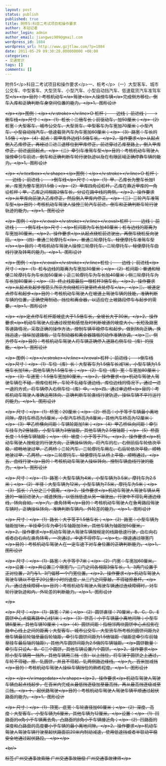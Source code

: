 ```yaml
---
layout: post
status: publish
published: true
title: 附件5:科目二考试项目和操作要求
author: 本站记者
author_login: admin
author_email: jiangwei909@gmail.com
wordpress_id: 1884
wordpress_url: http://www.gzjtlaw.com/?p=1884
date: 2011-05-29 09:30:28.000000000 +08:00
categories:
- 交通常识
tags: []
comments: []
---
```

<p>附件5<&#47;p>科目二考试项目和操作要求<&#47;p>一、桩考<&#47;p>（一）大型客车、城市公交车、中型客车、大型货车、小型汽车、小型自动挡汽车、低速载货汽车准驾车型<s><&#47;s><&#47;p>目的：考核<a>机动车<&#47;a><a>驾驶<&#47;a>人操控<a>车辆<&#47;a>完成侧方移位、倒车入库和正确判断车身空间位置的能力。<&#47;p>1、图形设计<p><&#47;p><&#47;p>图例：<&#47;p><v:line><v:stroke><&#47;v:stroke><&#47;v:line>○ 桩杆； ── 边线； 前进线； ┄&rarr;倒车线<&#47;p>尺寸：<&#47;p>（1）桩长：二倍车长；前驱动车，加50厘米；<&#47;p>（2）桩宽：大型客车、城市公交车、大型货车、中型客车为车宽加70厘米；小型汽车、小型自动挡汽车、低速载货汽车为车宽加60厘米；<&#47;p>（3）路宽：车长的1.5倍；<&#47;p>（4）起点：距甲库外边线1.5倍车长。<&#47;p>2、操作要求<&#47;p>从起点倒入乙库停正，再经过二进二退移位到甲库停正，前进穿过乙库至路上，倒入甲库停正，前进返回起点。<&#47;p>（二）牵引车准驾车型<&#47;p>目的：考核机动车驾驶人操控牵引车前进、倒车和正确判断车轮行驶轨迹以及在有限区域正确停靠车辆的能力。<&#47;p>1、图形设计<p><&#47;p> <v:shape><v:textbox><&#47;v:textbox><&#47;v:shape><&#47;p>图例：<&#47;p><v:line><v:stroke><&#47;v:stroke><&#47;v:line>○ 桩杆； ── 边线； 前进线； ┄&rarr;倒车线<&#47;p>尺寸：<&#47;p>（1）甲、乙库长为整车长加1米，库宽为整车宽的1.5倍；<&#47;p>（2）甲库四角设桩杆，乙库在靠近甲库的一角设桩杆；甲、乙库之间相距2倍车长，分设在路中线的两侧。<&#47;p>2、操作要求<&#47;p>从甲库向前驶入乙库停正，然后倒入甲库内停正。<&#47;p>（三）三轮汽车准驾车型<&#47;p>目的：考核机动车驾驶人操控三轮汽车前进、倒车和正确判断车轮行驶轨迹的能力。<&#47;p>1、图形设计<p><&#47;p> 图例：<&#47;p><v:oval><&#47;v:oval><v:line><v:stroke><&#47;v:stroke><&#47;v:line><v:oval><&#47;v:oval>桩杆； ── 边线； 前进线； ┄&rarr;倒车线<&#47;p>尺寸：<&#47;p>桩间距为车长加40厘米；桩与边线的距离为车宽加30厘米。<&#47;p>2、操作要求<&#47;p>从起点绕桩前进驶出，再倒车绕桩反向驶回。<&#47;p>（四）普通三轮<a>摩托车<&#47;a>、普通二轮摩托车、轻便摩托车准驾车型<s><&#47;s><&#47;p>目的：考核机动车驾驶人操控三轮摩托车、二轮摩托车、轻便摩托车曲线行驶及转弯的能力。<&#47;p>1、图形设计<p><&#47;p> 图例：<&#47;p><v:oval><&#47;v:oval><v:line><v:stroke><&#47;v:stroke><&#47;v:line>桩位； ── 边线； 前进线<&#47;p>尺寸：<&#47;p>（1）桩与边线的距离为车宽加30厘米；<&#47;p>（2）桩间距：普通和轻便二轮摩托车为车长加50厘米；正三轮摩托车为车长加40厘米；侧三轮摩托车为车长加80厘米；<&#47;p>（3）终止线距最后一根桩杆3倍车长。<&#47;p>2、操作要求<&#47;p>从起点处起步按箭头所示方向绕桩行驶至终点处<a>停车<&#47;a>。<&#47;p>二、坡道定点停车和起步<&#47;p>目的：考核机动车驾驶人在坡道上驾驶车辆的技能，准确判断车辆的位置，正确使用制动、挡位和离合器，以适应在上坡路段停车与起步的需要。<&#47;p>1、图形设计<p><&#47;p> <&#47;p>定点停车桩杆距坡底大于1.5倍车长，全坡长大于30米。<&#47;p>2、操作要求<&#47;p>机动车驾驶人应通过视觉和感觉及时判断坡道的坡度大小、长短及路宽等道路情况，采取正确的操作方法，控制车辆平稳停车和起步。做到转向正确，换挡迅速，操纵加速踏板、驻车制动器和离合器踏板的动作准确协调。<&#47;p>三、侧方停车<&#47;p>目的：考核机动车驾驶人将车辆正确停入道路右侧车位（库）的技能。<&#47;p>1、图形设计<p><&#47;p> 图例：<&#47;p><v:line><v:stroke><&#47;v:stroke><&#47;v:line><v:oval><&#47;v:oval>桩杆； 前进线；┄&rarr;倒车线<&#47;p>尺寸：<&#47;p>（1）车位（库）长：大型客车为1.5倍车长减1米，小型车辆为1.5倍车长加1米，其他车辆为1.5倍车长；<&#47;p>（2）车位（库）宽：车宽加80厘米；<&#47;p>（3）车道宽：1.5倍车宽加80厘米。<&#47;p>2、操作要求<&#47;p>机动车驾驶人驾驶车辆在不碰、擦库位桩杆，车轮不轧碰车道边线、库位边线的情况下，通过一进一退的方式，将车辆停入右侧车位（库）中。<&#47;p>四、通过单边桥<&#47;p>目的：考核机动车驾驶人准确运用转向、正确判断车轮直线行驶轨迹、操纵车辆不平行运行的能力。<&#47;p>1、图形设计<p><&#47;p> 尺寸：<&#47;p>（1）桥宽：20厘米；<&#47;p>（2）桥高：小于等于车辆最小离地间隙，摩托车桥高为5厘米，小型汽车桥高为8厘米，其他汽车桥高为12厘米；<&#47;p>（3）甲乙桥横向间距：车辆轮距加1米；<&#47;p>（4）甲乙桥纵向间距：牵引车挂车为2倍轴距，小型车辆为3倍轴距，其他车辆为2.5倍轴距；<&#47;p>（5）桥面长度：1.5倍车辆轴距；<&#47;p>（6）坡度：小于等于7%。<&#47;p>2、操作要求<&#47;p>机动车驾驶人按规定的行驶方向，正确操纵转向，将汽车的左、右侧前后车轮依次平稳、顺畅地驶过甲、乙两桥；三轮汽车、三轮摩托车用左、右后轮依次平稳、顺畅地驶过甲、乙两桥。<&#47;p>二轮摩托车、轻便摩托车从桥上平稳、顺畅通过。<&#47;p>五、曲线行驶<&#47;p>目的：考核机动车驾驶人操纵转向、控制车辆曲线行驶的能力。<&#47;p>1、图形设计<p><&#47;p> 尺寸：<&#47;p>（1）路宽：大型车辆为4米，小型车辆为3.5米，摩托车为2.5米；<&#47;p>（2）半径：大型车辆为12米，小型车辆为7.5米，摩托车为5米；<&#47;p>（3）弧长：八分之三个圆周。<&#47;p>2、操作要求<&#47;p>机动车驾驶人驾驶车辆从弯道的一端前进驶入，减速换挡，以低挡低速从另一端驶出。行驶中不得轧弯道边缘线，转向自如。<&#47;p>六、直角转弯<&#47;p>目的：考核机动车驾驶人在急弯路段驾驶车辆时，正确操纵转向、准确判断车辆内、外轮差的能力。<&#47;p>1、图形设计<p><&#47;p> 尺寸：<&#47;p>（1）路长：大于等于1.5倍车长；<&#47;p>（2）路宽：小型车辆为轴距加1米，半挂牵引车为牵引车轴距加3米，其他车辆为轴距加50厘米。<&#47;p>2、操作要求<&#47;p>机动车驾驶人驾驶车辆按规定的线路低速行驶，由左向右或者由右向左直角转弯，一次通过，中途不得停车。<&#47;p>七、限速通过限宽门<&#47;p>目的：考核机动车驾驶人在一定车速下对车身位置的正确判断能力。<&#47;p>1、图形设计<p><&#47;p> 尺寸：<&#47;p>（1）路宽：大于等于7米；<&#47;p>（2）门宽：车宽加60厘米。<&#47;p>设置：<&#47;p>共设置三个限宽门，三门之间各相距3倍车长，1、3两门设置于正对位置，2门与1、3门偏移一个门宽位置。<&#47;p>2、操作要求<&#47;p>机动车驾驶人驾驶车辆以不低于20公里&#47;小时的速度，从三门之间穿越，不得碰擦悬杆。<&#47;p>八、通过连续障碍<&#47;p>目的：考核机动车驾驶人驾驶车辆通过连续障碍时，对车轮行驶轨迹和内、外轮差的判断能力。<&#47;p>1、图形设计<p><&#47;p><p><&#47;p> 尺寸：<&#47;p>（1）路宽：7米；<&#47;p>（2）圆饼直径：70厘米，B、C、D、E圆饼中心点偏离路中心线1米；<&#47;p>（3）饼高：小于车辆最小离地间隙；小型车辆6厘米，其他车辆10厘米；<&#47;p>（4）圆饼间距：指相邻两块圆饼中心点投影在路中心线上之间的距离；大型客车、城市公交车、大型货车所考核的圆饼间距为2倍车辆最前轮轴至最后轮轴距，牵引车圆饼间距为1.5倍轴距（轴距是牵引车前轴至挂车最后轴的轴距），其他汽车圆饼间距为2.5倍的车辆轴距。<&#47;p>圆饼数量：牵引车只设A、B、C三个圆饼，其他车辆设置六个圆饼。<&#47;p>2、操作要求<&#47;p>除小型车辆用一挡外，其他车辆用二挡（含）以上挡位，将车骑于圆饼之上通过，车轮不得碰、擦、轧圆饼，并且不得超、轧两侧路边缘线。<&#47;p>九、百米加减挡<&#47;p>目的：考核机动车驾驶人操纵车辆挡位的熟练程度。<&#47;p>1、图形设计<p><&#47;p> <&#47;p><v:shape><v:imagedata><&#47;v:imagedata><&#47;v:shape><&#47;p>2、操作要求<&#47;p>机动车驾驶人驾驶车辆由起点线起步，在百米内完成从最低挡逐级加至最高挡，再从最高挡逐级减至二挡。<&#47;p>十、起伏路驾驶<&#47;p>目的：考核机动车驾驶人驾驶车辆平顺通过起伏路面的能力。<&#47;p>1、图形设计<p><&#47;p> 尺寸：<&#47;p>（1）顶宽、底宽：车轮直径加60厘米；<&#47;p>（2）深度、高度：大型客车、小型车辆为6厘米，其他车辆为12厘米。<&#47;p>设置：<&#47;p>（1）凹路面的&alpha;角小于车辆离去角，凸路面的&beta;角小于车辆接近角；<&#47;p>（2）凹路面的深度和凸路面的高度要小于车辆的最小离地间隙。<&#47;p>2、操作要求<&#47;p>机动车驾驶人驾驶车辆行驶至起伏路面前20米内制动减速，使用低速挡或者半联动平稳安全地通过起伏路段。 <&#47;p><&#47;p><br&#47;><p>标签:广州交通事故索赔 广州交通事故赔偿 广州交通事故律师<&#47;p>
